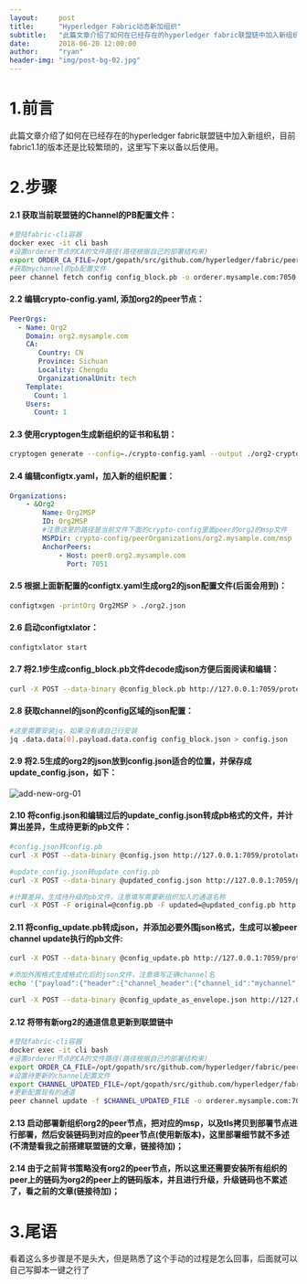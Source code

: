 ```yaml
---
layout:     post
title:      "Hyperledger Fabric动态新加组织"
subtitle:   "此篇文章介绍了如何在已经存在的hyperledger fabric联盟链中加入新组织，目前fabric1.1的版本还是比较繁琐的，这里写下来以备以后使用"
date:       2018-06-20 12:00:00
author:     "ryan"
header-img: "img/post-bg-02.jpg"
---
```


# 1.前言

此篇文章介绍了如何在已经存在的hyperledger fabric联盟链中加入新组织，目前fabric1.1的版本还是比较繁琐的，这里写下来以备以后使用。



# 2.步骤

#### 2.1 获取当前联盟链的Channel的PB配置文件：

```bash
#登陆fabric-cli容器
docker exec -it cli bash
#设置orderer节点的CA的文件路径(路径根据自己的部署结构来)
export ORDER_CA_FILE=/opt/gopath/src/github.com/hyperledger/fabric/peer/crypto/ordererOrganizations/mysample.com/orderers/orderer.mysample.com/msp/tlscacerts/tlsca.mysample.com-cert.pem
#获取mychannel的pb配置文件
peer channel fetch config config_block.pb -o orderer.mysample.com:7050 -c mychannel --tls --cafile $ORDER_CA_FILE
```

#### 2.2 编辑crypto-config.yaml, 添加org2的peer节点：

```yaml
PeerOrgs:
  - Name: Org2
    Domain: org2.mysample.com
    CA:
       Country: CN
       Province: Sichuan
       Locality: Chengdu
       OrganizationalUnit: tech
    Template:
      Count: 1
    Users:
      Count: 1
```

#### 2.3 使用cryptogen生成新组织的证书和私钥：

```bash
cryptogen generate --config=./crypto-config.yaml --output ./org2-crypto-config
```

#### 2.4 编辑configtx.yaml，加入新的组织配置：

```yaml
Organizations:
    - &Org2
        Name: Org2MSP
        ID: Org2MSP
        #注意这里的路径是当前文件下面的crypto-config里面peer的org2的msp文件
        MSPDir: crypto-config/peerOrganizations/org2.mysample.com/msp
        AnchorPeers:
            - Host: peer0.org2.mysample.com
              Port: 7051
```

#### 2.5 根据上面新配置的configtx.yaml生成org2的json配置文件(后面会用到)：

```bash
configtxgen -printOrg Org2MSP > ./org2.json
```

#### 2.6 启动configtxlator：

```bash
configtxlator start
```

#### 2.7 将2.1步生成config_block.pb文件decode成json方便后面阅读和编辑：

```bash
curl -X POST --data-binary @config_block.pb http://127.0.0.1:7059/protolator/decode/common.Block > config_block.json
```

#### 2.8 获取channel的json的config区域的json配置：

```bash
#这里需要安装jq，如果没有请自己行安装
jq .data.data[0].payload.data.config config_block.json > config.json
```

#### 2.9 将2.5生成的org2的json放到config.json适合的位置，并保存成update_config.json，如下：

![add-new-org-01](https://ryanwli.github.io/img/2018/add-new-org-01.png)

#### 2.10 将config.json和编辑过后的update_config.json转成pb格式的文件，并计算出差异，生成待更新的pb文件：

```bash
#config.json转config.pb
curl -X POST --data-binary @config.json http://127.0.0.1:7059/protolator/encode/common.Config > config.pb

#update_config.json转update_config.pb
curl -X POST --data-binary @updated_config.json http://127.0.0.1:7059/protolator/encode/common.Config > updated_config.pb

#计算差异，生成待升级的pb文件，注意填写需要新组织加入的通道名称
curl -X POST -F original=@config.pb -F updated=@updated_config.pb http://127.0.0.1:7059/configtxlator/compute/update-from-configs -F channel=mychannel > config_update.pb
```

#### 2.11 将config_update.pb转成json，并添加必要外围json格式，生成可以被peer channel update执行的pb文件:

```bash
curl -X POST --data-binary @config_update.pb http://127.0.0.1:7059/protolator/decode/common.ConfigUpdate > config_update.json

#添加外围格式生成格式化后的json文件，注意填写正确channel名
echo '{"payload":{"header":{"channel_header":{"channel_id":"mychannel", "type":2}},"data":{"config_update":'$(cat config_update.json)'}}}' > config_update_as_envelope.json

curl -X POST --data-binary @config_update_as_envelope.json http://127.0.0.1:7059/protolator/encode/common.Envelope > config_update_as_envelope.pb
```

#### 2.12 将带有新org2的通道信息更新到联盟链中

```bash
#登陆fabric-cli容器
docker exec -it cli bash
#设置orderer节点的CA的文件路径(路径根据自己的部署结构来)
export ORDER_CA_FILE=/opt/gopath/src/github.com/hyperledger/fabric/peer/crypto/ordererOrganizations/mysample.com/orderers/orderer.mysample.com/msp/tlscacerts/tlsca.mysample.com-cert.pem
#设置待更新的channel配置文件
export CHANNEL_UPDATED_FILE=/opt/gopath/src/github.com/hyperledger/fabric/peer/scripts/config_update_as_envelope.pb
#更新配置现有的通道
peer channel update -f $CHANNEL_UPDATED_FILE -o orderer.mysample.com:7050 -c mychannel --tls --cafile $ORDER_CA_FILE
```

#### 2.13 启动部署新组织org2的peer节点，把对应的msp，以及tls拷贝到部署节点进行部署，然后安装链码到对应的peer节点(使用新版本)，这里部署细节就不多述(不清楚看我之前搭建联盟链的文章，链接待加)；

#### 2.14 由于之前背书策略没有org2的peer节点，所以这里还需要安装所有组织的peer上的链码为org2的peer上的链码版本，并且进行升级，升级链码也不累述了，看之前的文章(链接待加)；



# 3.尾语

看着这么多步骤是不是头大，但是熟悉了这个手动的过程是怎么回事，后面就可以自己写脚本一键之行了